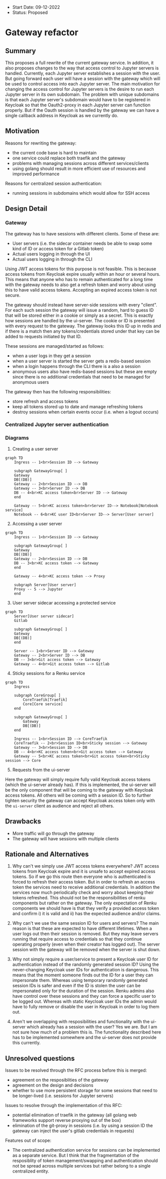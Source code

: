 - Start Date: 09-12-2022
- Status: Proposed

# Gateway refactor

## Summary

This proposes a full rewrite of the current gateway service. In addition, it also proposes
changes to the way that access control to Jupyter servers is handled. Currently, each Jupyter
server establishes a session with the user. But going forward each user will have a session
with the gateway which will be used to control access into each Jupyter server. 
The main motivation for changing the access control for Jupyter servers is the desire to run
each Jupyter server in its own subdomain. The problem with unique subdomains is that each Jupyter
server's subdomain would have to be registered in Keycloak so that the Oauth2-proxy in each 
Jupyter server can function properly. But if the Oauth session is handled by the gateway we can
have a single callback address in Keycloak as we currently do.

## Motivation

Reasons for rewriting the gateway:
- the current code base is hard to maintain
- one service could replace both traefik and the gateway
- problems with managing sessions across different services/clients
- using golang should result in more efficient use of resources and improved performance

Reasons for centralized session authentication:
- running sessions in subdomains which would allow for SSH access

## Design Detail

### Gateway

The gateway has to have sessions with different clients. Some of these are:
- User servers (i.e. the sidecar container needs be able to swap some kind of ID
or access token for a Gitlab token)
- Actual users logging in through the UI
- Actual users logging in through the CLI

Using JWT access tokens for this purpose is not feasible. This is because access
tokens from Keycloak expire usually within an hour or several hours. This means
that anyone who has to remain authenticated for a long time with the gateway
needs to also get a refresh token and worry about using this to have valid access
tokens. Accepting an expired access token is not secure.

The gateway should instead have server-side sessions with every "client". For each such
session the gateway will issue a random, hard to guess ID that will be stored either
in a cookie or simply as a secret. This is exactly how sessions are handled by the
ui-server. The cookie or ID is presented with every request to the gateway. The gateway
looks this ID up in redis and if there is a match then any tokens/credentials stored
under that key can be added to requests initiated by that ID.

These sessions are managed/started as follows:
- when a user logs in they get a session
- when a user server is started the server gets a redis-based session
- when a login happens through the CLI there is a also a session
- anonymous users also have redis-based sessions but these are empty
since there is no additional credentials that need to be managed for anonymous users

The gateway then has the following responsibilities:
- store refresh and access tokens
- keep all tokens stored up to date and manage refreshing tokens
- destroy sessions when certain events occur (i.e. when a logout occurs)

### Centralized Jupyter server authentication

### Diagrams

1. Creating a user server

```mermaid
graph TD
    Ingress -- 1<br>Session ID --> Gateway
    
    subgraph GatewayGroup[ ]
    Gateway
    DB[(DB)]
    Gateway -- 2<br>Session ID --> DB
    Gateway -- 3<br>Server ID --> DB
    DB -- 4<br>KC access token<br>Server ID --> Gateway
    end    
    
    Gateway -- 5<br>KC access token<br>Server ID--> Notebook[Notebook service]
    Notebook -- 6<br>KC user ID<br>Server ID--> Server[User server]
```

2. Accessing a user server

```mermaid
graph TD
    Ingress -- 1<br>Session ID --> Gateway
    
    subgraph GatewayGroup[ ]
    Gateway
    DB[(DB)]
    Gateway -- 2<br>Session ID --> DB
    DB -- 3<br>KC access token --> Gateway
    end    
    
    Gateway -- 4<br>KC access token --> Proxy

    subgraph Server[User server]
    Proxy -- 5 --> Jupyter
    end
```

3. User server sidecar accessing a protected service

```mermaid
graph TD
    Server[User server sidecar]
    Gitlab

    subgraph GatewayGroup[ ]
    Gateway
    DB[(DB)]
    end  

    Server -- 1<br>Server ID --> Gateway
    Gateway -- 2<br>Server ID --> DB
    DB -- 3<br>Git access token --> Gateway
    Gateway -- 4<br>Git access token --> Gitlab
```

4. Sticky sessions for a Renku service

```mermaid
graph TD
    Ingress
    
    subgraph CoreGroup[ ]
        CoreTraefik[Traefik]
        Core[Core service]
    end
   
    subgraph GatewayGroup[ ]
        Gateway
        DB[(DB)]
    end  
    
    Ingress -- 1<br>Session ID --> CoreTraefik
    CoreTraefik -- 2<br>Session ID<br>Sticky session --> Gateway
    Gateway -- 3<br>Session ID --> DB
    DB -- 4<br>KC access token<br>Git access token --> Gateway
    Gateway -- 5<br>KC access token<br>Git access token<br>Sticky session --> Core
```

5. Requests from the ui-server

Here the gateway will simply require fully valid Keycloak access tokens
(which the ui-server already has). If this is implemented, the ui-server
will be the only component that will be coming to the gateway with Keycloak
access tokens. All others will be coming with a session ID. So to further
tighten security the gateway can accept Keycloak access token only with the
`ui-server` client as audience and reject all others.

## Drawbacks

- More traffic will go through the gateway
- The gateway will have sessions with multiple clients

## Rationale and Alternatives

1. Why can't we simply use JWT access tokens everywhere?
JWT access tokens from Keycloak expire and it is unsafe to accept expired
access tokens. So if we go this route then everyone who is authenticated
is forced to refresh their access token. But in order to refresh an access token
the services need to receive additional credentials. In addition the services
now much periodically check and worry about keeping their tokens refreshed. This
should not be the responsibilities of renku components but rather on the gateway.
The only expectation of Renku components we should have is that they verify a provided
access token and confirm i) it is valid and ii) has the expected audience and/or claims.

2. Why can't we use the same session ID for users and servers?
The main reason is that these are expected to have different lifetimes.
When a user logs out then their session is removed. But they may leave servers running
that require access to credentials so that they continue operating properly (even
when their creator has logged out). The server session with the gateway will be 
removed when the server is shut down.

3. Why not simply require a user/service to present a Keycloak user ID for authentication
instead of the randomly generated session ID?
Using the never-changing Keycloak user IDs for authentication is dangerous. This means
that the moment someone finds out the ID for a user they can impersonate them. Whereas
using temporary randomly generated session IDs is safer and even if the ID is stolen
the user can be impersonated only for the duration of the session. Renku admins also
have control over these sessions and they can force a specific user to be logged out. Whereas
with static Keycloak user IDs the admin would have to fully remove or disable the user in
Keycloak in order to log them out.

4. Aren't we overlapping with resposibilities and functionality with the ui-server
which already has a session with the user? 
Yes we are. But I am not sure how much of a problem this is. The functionality described here
has to be implemented somewhere and the ui-server does not provide this currently.

## Unresolved questions

Issues to be resolved through the RFC process before this is merged:
- agreement on the resposiblities of the gateway
- agreement on the design and decisions
- whether to use more persistent storage for some sessions that need to be
longer-lived (i.e. sessions for Jupyter servers)

Issues to resolve through the implementation of this RFC:
- potential elimination of traefik in the gateway (all golang web frameworks support reverse proxying out of the box)
- elimination of the git-proxy in sessions (i.e. by using a session ID
the gateway can inject the user's gitlab credentials in requests)

Features out of scope:
- The centralized authentication service for sessions can be implemented as a separate service.
But I think that the fragmentation of the resposiblity of token management/swapping and authentication
should not be spread across multiple services but rather belong to a single centralized entity.
